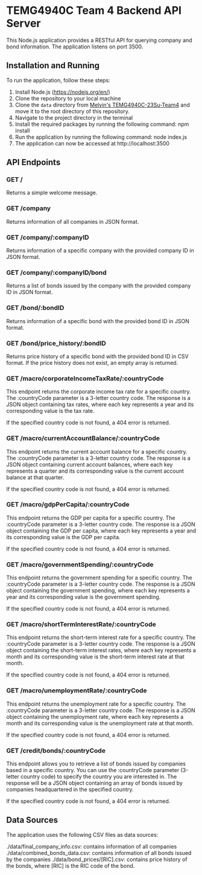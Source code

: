 # TEMG4940C Team 4 Backend API Server

This Node.js application provides a RESTful API for querying company and bond information. The application listens on port 3500.

## Installation and Running
To run the application, follow these steps:

1. Install Node.js (https://nodejs.org/en/)
2. Clone the repository to your local machine
3. Clone the `data` directory from [Melvin's TEMG4940C-23Su-Team4](https://github.com/mt1516/TEMG4940C-23Su-Team4) and move it to the root directory of this repository.
4. Navigate to the project directory in the terminal
5. Install the required packages by running the following command: npm install
6. Run the application by running the following command: node index.js
7. The application can now be accessed at http://localhost:3500

## API Endpoints

### GET /
Returns a simple welcome message.

### GET /company
Returns information of all companies in JSON format.

### GET /company/:companyID
Returns information of a specific company with the provided company ID in JSON format.

### GET /company/:companyID/bond
Returns a list of bonds issued by the company with the provided company ID in JSON format.

### GET /bond/:bondID
Returns information of a specific bond with the provided bond ID in JSON format.

### GET /bond/price_history/:bondID
Returns price history of a specific bond with the provided bond ID in CSV format. If the price history does not exist, an empty array is returned.

### GET /macro/corporateIncomeTaxRate/:countryCode
This endpoint returns the corporate income tax rate for a specific country. The :countryCode parameter is a 3-letter country code. The response is a JSON object containing tax rates, where each key represents a year and its corresponding value is the tax rate.

If the specified country code is not found, a 404 error is returned.

### GET /macro/currentAccountBalance/:countryCode
This endpoint returns the current account balance for a specific country. The :countryCode parameter is a 3-letter country code.  The response is a JSON object containing current account balances, where each key represents a quarter and its corresponding value is the current account balance at that quarter.

If the specified country code is not found, a 404 error is returned.

### GET /macro/gdpPerCapita/:countryCode
This endpoint returns the GDP per capita for a specific country. The :countryCode parameter is a 3-letter country code. The response is a JSON object containing the GDP per capita, where each key represents a year and its corresponding value is the GDP per capita.

If the specified country code is not found, a 404 error is returned.

### GET /macro/governmentSpending/:countryCode
This endpoint returns the government spending for a specific country. The :countryCode parameter is a 3-letter country code. The response is a JSON object containing the government spending, where each key represents a year and its corresponding value is the government spending.

If the specified country code is not found, a 404 error is returned.

### GET /macro/shortTermInterestRate/:countryCode
This endpoint returns the short-term interest rate for a specific country. The :countryCode parameter is a 3-letter country code. The response is a JSON object containing the short-term interest rates, where each key represents a month and its corresponding value is the short-term interest rate at that month.

If the specified country code is not found, a 404 error is returned.

### GET /macro/unemploymentRate/:countryCode
This endpoint returns the unemployment rate for a specific country. The :countryCode parameter is a 3-letter country code. The response is a JSON object containing the unemployment rate, where each key represents a month and its corresponding value is the unemployment rate at that month.

If the specified country code is not found, a 404 error is returned.

### GET /credit/bonds/:countryCode
This endpoint allows you to retrieve a list of bonds issued by companies based in a specific country. You can use the :countryCode parameter (3-letter country code) to specify the country you are interested in. The response will be a JSON object containing an array of bonds issued by companies headquartered in the specified country.

If the specified country code is not found, a 404 error is returned.

## Data Sources
The application uses the following CSV files as data sources:

./data/final_company_info.csv: contains information of all companies
./data/combined_bonds_data.csv: contains information of all bonds issued by the companies
./data/bond_prices/[RIC].csv: contains price history of the bonds, where [RIC] is the RIC code of the bond.